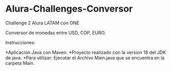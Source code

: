 # Alura-Challenges-Conversor
Challenge 2 Alura LATAM con ONE

Conversor de monedas entre USD, COP, EURO.

Instrucciones:

  *Aplicacion Java con Maven.
  *Proyecto realizado con la version 18 del JDK de java.
  *Para utilizar:
      Ejecutar el Archivo Main.java que se encuentra en la carpeta Main.
